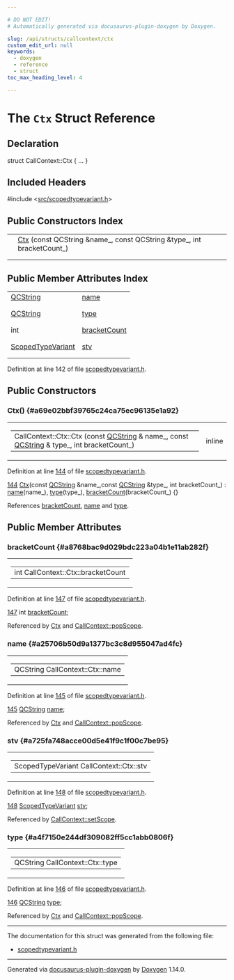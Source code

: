 ```yaml
---

# DO NOT EDIT!
# Automatically generated via docusaurus-plugin-doxygen by Doxygen.

slug: /api/structs/callcontext/ctx
custom_edit_url: null
keywords:
  - doxygen
  - reference
  - struct
toc_max_heading_level: 4

---
```


<div class="doxyPage">

# The `Ctx` Struct Reference



## Declaration

<div class="doxyDeclaration">
struct CallContext::Ctx { ... }
</div>

## Included Headers

<div class="doxyIncludesList">#include &lt;<a href="/web-doxygen/docs/api/files/src/scopedtypevariant-h">src/scopedtypevariant.h</a>&gt;
</div>

## Public Constructors Index

<table class="doxyMembersIndex">

<tr class="doxyMemberIndexItem">
<td class="doxyMemberIndexItemType" align="left" valign="top"></td>
<td class="doxyMemberIndexItemName" align="left" valign="top"><a href="#a69e02bbf39765c24ca75ec96135e1a92">Ctx</a> (const QCString &amp;name_, const QCString &amp;type_, int bracketCount_)</td>
</tr>
<tr class="doxyMemberIndexDescription">
<td class="doxyMemberIndexDescriptionLeft"></td>
<td class="doxyMemberIndexDescriptionRight">
</td>
</tr>
<tr class="doxyMemberIndexSeparator">
<td class="doxyMemberIndexSeparator" colspan="2"></td>
</tr>

</table>

## Public Member Attributes Index

<table class="doxyMembersIndex">

<tr class="doxyMemberIndexItem">
<td class="doxyMemberIndexItemType" align="left" valign="top"><a href="/web-doxygen/docs/api/classes/qcstring">QCString</a></td>
<td class="doxyMemberIndexItemName" align="left" valign="top"><a href="#a25706b50d9a1377bc3c8d955047ad4fc">name</a></td>
</tr>
<tr class="doxyMemberIndexDescription">
<td class="doxyMemberIndexDescriptionLeft"></td>
<td class="doxyMemberIndexDescriptionRight">
</td>
</tr>
<tr class="doxyMemberIndexSeparator">
<td class="doxyMemberIndexSeparator" colspan="2"></td>
</tr>

<tr class="doxyMemberIndexItem">
<td class="doxyMemberIndexItemType" align="left" valign="top"><a href="/web-doxygen/docs/api/classes/qcstring">QCString</a></td>
<td class="doxyMemberIndexItemName" align="left" valign="top"><a href="#a4f7150e244df309082ff5cc1abb0806f">type</a></td>
</tr>
<tr class="doxyMemberIndexDescription">
<td class="doxyMemberIndexDescriptionLeft"></td>
<td class="doxyMemberIndexDescriptionRight">
</td>
</tr>
<tr class="doxyMemberIndexSeparator">
<td class="doxyMemberIndexSeparator" colspan="2"></td>
</tr>

<tr class="doxyMemberIndexItem">
<td class="doxyMemberIndexItemType" align="left" valign="top">int</td>
<td class="doxyMemberIndexItemName" align="left" valign="top"><a href="#a8768bac9d029bdc223a04b1e11ab282f">bracketCount</a></td>
</tr>
<tr class="doxyMemberIndexDescription">
<td class="doxyMemberIndexDescriptionLeft"></td>
<td class="doxyMemberIndexDescriptionRight">
</td>
</tr>
<tr class="doxyMemberIndexSeparator">
<td class="doxyMemberIndexSeparator" colspan="2"></td>
</tr>

<tr class="doxyMemberIndexItem">
<td class="doxyMemberIndexItemType" align="left" valign="top"><a href="/web-doxygen/docs/api/classes/scopedtypevariant">ScopedTypeVariant</a></td>
<td class="doxyMemberIndexItemName" align="left" valign="top"><a href="#a725fa748acce00d5e41f9c1f00c7be95">stv</a></td>
</tr>
<tr class="doxyMemberIndexDescription">
<td class="doxyMemberIndexDescriptionLeft"></td>
<td class="doxyMemberIndexDescriptionRight">
</td>
</tr>
<tr class="doxyMemberIndexSeparator">
<td class="doxyMemberIndexSeparator" colspan="2"></td>
</tr>

</table>


<p>Definition at line 142 of file <a href="/web-doxygen/docs/api/files/src/scopedtypevariant-h">scopedtypevariant.h</a>.</p>

<div class="doxySectionDef">

## Public Constructors

### Ctx() {#a69e02bbf39765c24ca75ec96135e1a92}

<div class="doxyMemberItem">
<div class="doxyMemberProto">
<table class="doxyMemberLabels">
<tr class="doxyMemberLabels">
<td class="doxyMemberLabelsLeft">
<table class="doxyMemberName">
<tr>
<td class="doxyMemberName">CallContext::Ctx::Ctx (const <a href="/web-doxygen/docs/api/classes/qcstring">QCString</a> &amp; name_, const <a href="/web-doxygen/docs/api/classes/qcstring">QCString</a> &amp; type_, int bracketCount_)</td>
</tr>
</table>
</td>
<td class="doxyMemberLabelsRight">
<span class="doxyMemberLabels">
<span class="doxyMemberLabel inline">inline</span>
</span>
</td>
</tr>
</table>
</div>
<div class="doxyMemberDoc">


<p>Definition at line <a href="/web-doxygen/docs/api/files/src/scopedtypevariant-h/#l00144">144</a> of file <a href="/web-doxygen/docs/api/files/src/scopedtypevariant-h">scopedtypevariant.h</a>.</p>

<div class="doxyProgramListing">

<div class="doxyCodeLine"><span class="doxyLineNumber"><a href="#a69e02bbf39765c24ca75ec96135e1a92">144</a></span><span class="doxyLineContent"><span class="doxyHighlight">      <a href="#a69e02bbf39765c24ca75ec96135e1a92">Ctx</a>(</span><span class="doxyHighlightKeyword">const</span><span class="doxyHighlight"> <a href="/web-doxygen/docs/api/classes/qcstring">QCString</a> &amp;name_,</span><span class="doxyHighlightKeyword">const</span><span class="doxyHighlight"> <a href="/web-doxygen/docs/api/classes/qcstring">QCString</a> &amp;type_, </span><span class="doxyHighlightKeywordType">int</span><span class="doxyHighlight"> bracketCount_) : <a href="#a25706b50d9a1377bc3c8d955047ad4fc">name</a>(name_), <a href="#a4f7150e244df309082ff5cc1abb0806f">type</a>(type_), <a href="#a8768bac9d029bdc223a04b1e11ab282f">bracketCount</a>(bracketCount_) {}</span></span></div>

</div>


References <a href="#a8768bac9d029bdc223a04b1e11ab282f">bracketCount</a>, <a href="#a25706b50d9a1377bc3c8d955047ad4fc">name</a> and <a href="#a4f7150e244df309082ff5cc1abb0806f">type</a>.
</div>
</div>

</div>

<div class="doxySectionDef">

## Public Member Attributes

### bracketCount {#a8768bac9d029bdc223a04b1e11ab282f}

<div class="doxyMemberItem">
<div class="doxyMemberProto">
<table class="doxyMemberLabels">
<tr class="doxyMemberLabels">
<td class="doxyMemberLabelsLeft">
<table class="doxyMemberName">
<tr>
<td class="doxyMemberName">int CallContext::Ctx::bracketCount</td>
</tr>
</table>
</td>
</tr>
</table>
</div>
<div class="doxyMemberDoc">


<p>Definition at line <a href="/web-doxygen/docs/api/files/src/scopedtypevariant-h/#l00147">147</a> of file <a href="/web-doxygen/docs/api/files/src/scopedtypevariant-h">scopedtypevariant.h</a>.</p>

<div class="doxyProgramListing">

<div class="doxyCodeLine"><span class="doxyLineNumber"><a href="#a8768bac9d029bdc223a04b1e11ab282f">147</a></span><span class="doxyLineContent"><span class="doxyHighlight">      </span><span class="doxyHighlightKeywordType">int</span><span class="doxyHighlight"> <a href="#a8768bac9d029bdc223a04b1e11ab282f">bracketCount</a>;</span></span></div>

</div>


Referenced by <a href="#a69e02bbf39765c24ca75ec96135e1a92">Ctx</a> and <a href="/web-doxygen/docs/api/classes/callcontext/#a8147660c0aef8f928270662b79d5907f">CallContext::popScope</a>.
</div>
</div>

### name {#a25706b50d9a1377bc3c8d955047ad4fc}

<div class="doxyMemberItem">
<div class="doxyMemberProto">
<table class="doxyMemberLabels">
<tr class="doxyMemberLabels">
<td class="doxyMemberLabelsLeft">
<table class="doxyMemberName">
<tr>
<td class="doxyMemberName">QCString CallContext::Ctx::name</td>
</tr>
</table>
</td>
</tr>
</table>
</div>
<div class="doxyMemberDoc">


<p>Definition at line <a href="/web-doxygen/docs/api/files/src/scopedtypevariant-h/#l00145">145</a> of file <a href="/web-doxygen/docs/api/files/src/scopedtypevariant-h">scopedtypevariant.h</a>.</p>

<div class="doxyProgramListing">

<div class="doxyCodeLine"><span class="doxyLineNumber"><a href="#a25706b50d9a1377bc3c8d955047ad4fc">145</a></span><span class="doxyLineContent"><span class="doxyHighlight">      <a href="/web-doxygen/docs/api/classes/qcstring">QCString</a> <a href="#a25706b50d9a1377bc3c8d955047ad4fc">name</a>;</span></span></div>

</div>


Referenced by <a href="#a69e02bbf39765c24ca75ec96135e1a92">Ctx</a> and <a href="/web-doxygen/docs/api/classes/callcontext/#a8147660c0aef8f928270662b79d5907f">CallContext::popScope</a>.
</div>
</div>

### stv {#a725fa748acce00d5e41f9c1f00c7be95}

<div class="doxyMemberItem">
<div class="doxyMemberProto">
<table class="doxyMemberLabels">
<tr class="doxyMemberLabels">
<td class="doxyMemberLabelsLeft">
<table class="doxyMemberName">
<tr>
<td class="doxyMemberName">ScopedTypeVariant CallContext::Ctx::stv</td>
</tr>
</table>
</td>
</tr>
</table>
</div>
<div class="doxyMemberDoc">


<p>Definition at line <a href="/web-doxygen/docs/api/files/src/scopedtypevariant-h/#l00148">148</a> of file <a href="/web-doxygen/docs/api/files/src/scopedtypevariant-h">scopedtypevariant.h</a>.</p>

<div class="doxyProgramListing">

<div class="doxyCodeLine"><span class="doxyLineNumber"><a href="#a725fa748acce00d5e41f9c1f00c7be95">148</a></span><span class="doxyLineContent"><span class="doxyHighlight">      <a href="/web-doxygen/docs/api/classes/scopedtypevariant">ScopedTypeVariant</a> <a href="#a725fa748acce00d5e41f9c1f00c7be95">stv</a>;</span></span></div>

</div>


Referenced by <a href="/web-doxygen/docs/api/classes/callcontext/#a8757d0d18b9145ac439489a6d48e5109">CallContext::setScope</a>.
</div>
</div>

### type {#a4f7150e244df309082ff5cc1abb0806f}

<div class="doxyMemberItem">
<div class="doxyMemberProto">
<table class="doxyMemberLabels">
<tr class="doxyMemberLabels">
<td class="doxyMemberLabelsLeft">
<table class="doxyMemberName">
<tr>
<td class="doxyMemberName">QCString CallContext::Ctx::type</td>
</tr>
</table>
</td>
</tr>
</table>
</div>
<div class="doxyMemberDoc">


<p>Definition at line <a href="/web-doxygen/docs/api/files/src/scopedtypevariant-h/#l00146">146</a> of file <a href="/web-doxygen/docs/api/files/src/scopedtypevariant-h">scopedtypevariant.h</a>.</p>

<div class="doxyProgramListing">

<div class="doxyCodeLine"><span class="doxyLineNumber"><a href="#a4f7150e244df309082ff5cc1abb0806f">146</a></span><span class="doxyLineContent"><span class="doxyHighlight">      <a href="/web-doxygen/docs/api/classes/qcstring">QCString</a> <a href="#a4f7150e244df309082ff5cc1abb0806f">type</a>;</span></span></div>

</div>


Referenced by <a href="#a69e02bbf39765c24ca75ec96135e1a92">Ctx</a> and <a href="/web-doxygen/docs/api/classes/callcontext/#a8147660c0aef8f928270662b79d5907f">CallContext::popScope</a>.
</div>
</div>

</div>

<hr/>

<p>The documentation for this struct was generated from the following file:</p>

<ul>
<li><a href="/web-doxygen/docs/api/files/src/scopedtypevariant-h">scopedtypevariant.h</a></li>
</ul>

<hr/>

<p class="doxyGeneratedBy">Generated via <a href="https://github.com/xpack/docusaurus-plugin-doxygen">docusaurus-plugin-doxygen</a> by <a href="https://www.doxygen.nl">Doxygen</a> 1.14.0.</p>

</div>
